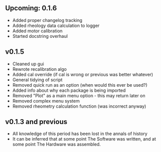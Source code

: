 ## Upcoming: 0.1.6 ##
- Added proper changelog tracking
- Added rheology data calculation to logger
- Added motor calibration
- Started docstring overhaul

## v0.1.5 ##

- Cleaned up gui
- Rewrote recalibration algo
- Added cal override (if cal is wrong or previous was better whatever)
- General tidying of script
- Removed quick run as an option (when would this ever be used?)
- Added info about why each package is being imported
- Removed "Plot" as a main menu option - this may return later on
- Removed complex menu system
- Removed rheometry calculation function (was incorrect anyway)

## v0.1.3 and previous ##

- All knowledge of this period has been lost in the annals of history
- It can be inferred that at some point The Software was written, and at some point The Hardware was assembled.
